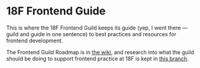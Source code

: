 18F Frontend Guide
===================

This is where the 18F Frontend Guild keeps its guide (yep, I went there — guild and guide in one sentence) to best practices and resources for frontend development.

The Frontend Guild Roadmap is in [the wiki](https://github.com/18F/frontend/wiki), and research into what the guild should be doing to support frontend practice at 18F is kept in [this branch](#).
